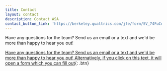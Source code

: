 ```yaml
---
title: Contact
layout: contact
description: Contact ASA
contact_button_link: 'https://berkeley.qualtrics.com/jfe/form/SV_74FuCqVZzUiDWpo'
---
```


Have any questions for the team? Send us an email or a text and we'd be more than happy to hear you out!
<br/>

[Have any questions for the team? Send us an email or a text and we'd be more than happy to hear you out! Alternatively, if you click on this text, it will open a form which you can fill out]([http://www.google.com](https://berkeley.qualtrics.com/jfe/form/SV_74FuCqVZzUiDWpo)){: .btn}
<br/>

